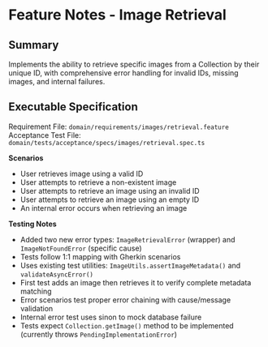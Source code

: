 # Feature Notes - Image Retrieval

## Summary
Implements the ability to retrieve specific images from a Collection by their unique ID, with comprehensive error handling for invalid IDs, missing images, and internal failures.

## Executable Specification
Requirement File: `domain/requirements/images/retrieval.feature`
Acceptance Test File: `domain/tests/acceptance/specs/images/retrieval.spec.ts`

**Scenarios**
- User retrieves image using a valid ID
- User attempts to retrieve a non-existent image
- User attempts to retrieve an image using an invalid ID
- User attempts to retrieve an image using an empty ID  
- An internal error occurs when retrieving an image

**Testing Notes**
- Added two new error types: `ImageRetrievalError` (wrapper) and `ImageNotFoundError` (specific cause)
- Tests follow 1:1 mapping with Gherkin scenarios
- Uses existing test utilities: `ImageUtils.assertImageMetadata()` and `validateAsyncError()`
- First test adds an image then retrieves it to verify complete metadata matching
- Error scenarios test proper error chaining with cause/message validation
- Internal error test uses sinon to mock database failure
- Tests expect `Collection.getImage()` method to be implemented (currently throws `PendingImplementationError`)